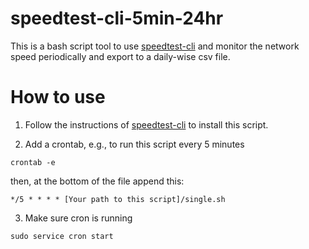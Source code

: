 # speedtest-cli-5min-24hr

This is a bash script tool to use [speedtest-cli](https://github.com/sivel/speedtest-cli) and monitor the network speed periodically and export to a daily-wise csv file.

# How to use

1. Follow the instructions of [speedtest-cli](https://github.com/sivel/speedtest-cli) to install this script.

2. Add a crontab, e.g., to run this script every 5 minutes

```
crontab -e
```

then, at the bottom of the file append this:

```
*/5 * * * * [Your path to this script]/single.sh
```

3. Make sure cron is running
```
sudo service cron start
```

